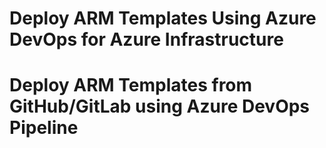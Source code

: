 # Deploy ARM Templates Using Azure DevOps for Azure Infrastructure
# Deploy ARM Templates from GitHub/GitLab using Azure DevOps Pipeline
